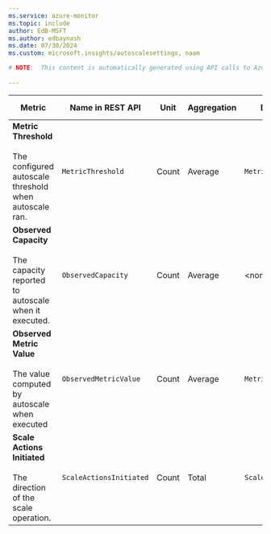 ```yaml
---
ms.service: azure-monitor
ms.topic: include
author: EdB-MSFT
ms.author: edbaynash
ms.date: 07/30/2024
ms.custom: microsoft.insights/autoscalesettings, naam

# NOTE:  This content is automatically generated using API calls to Azure. Any edits made on these files will be overwritten in the next run of the script. 
 
---
```



|Metric|Name in REST API|Unit|Aggregation|Dimensions|Time Grains|DS Export|
|---|---|---|---|---|---|---|
|**Metric Threshold**<br><br>The configured autoscale threshold when autoscale ran. |`MetricThreshold` |Count |Average |`MetricTriggerRule`|PT1M |Yes|
|**Observed Capacity**<br><br>The capacity reported to autoscale when it executed. |`ObservedCapacity` |Count |Average |\<none\>|PT1M |Yes|
|**Observed Metric Value**<br><br>The value computed by autoscale when executed |`ObservedMetricValue` |Count |Average |`MetricTriggerSource`|PT1M |Yes|
|**Scale Actions Initiated**<br><br>The direction of the scale operation. |`ScaleActionsInitiated` |Count |Total |`ScaleDirection`|PT1M |Yes|